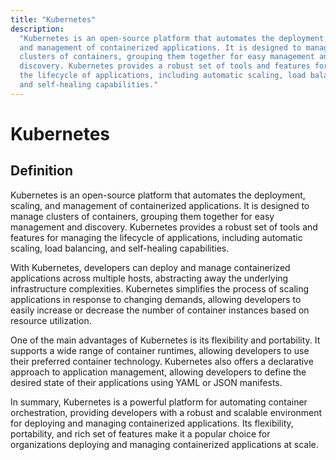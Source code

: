 ```yaml
---
title: "Kubernetes"
description:
  "Kubernetes is an open-source platform that automates the deployment, scaling,
  and management of containerized applications. It is designed to manage
  clusters of containers, grouping them together for easy management and
  discovery. Kubernetes provides a robust set of tools and features for managing
  the lifecycle of applications, including automatic scaling, load balancing,
  and self-healing capabilities."
---
```


# Kubernetes

## Definition

Kubernetes is an open-source platform that automates the deployment, scaling,
and management of containerized applications. It is designed to manage clusters
of containers, grouping them together for easy management and discovery.
Kubernetes provides a robust set of tools and features for managing the
lifecycle of applications, including automatic scaling, load balancing, and
self-healing capabilities.

With Kubernetes, developers can deploy and manage containerized applications
across multiple hosts, abstracting away the underlying infrastructure
complexities. Kubernetes simplifies the process of scaling applications in
response to changing demands, allowing developers to easily increase or decrease
the number of container instances based on resource utilization.

One of the main advantages of Kubernetes is its flexibility and portability. It
supports a wide range of container runtimes, allowing developers to use their
preferred container technology. Kubernetes also offers a declarative approach to
application management, allowing developers to define the desired state of their
applications using YAML or JSON manifests.

In summary, Kubernetes is a powerful platform for automating container
orchestration, providing developers with a robust and scalable environment for
deploying and managing containerized applications. Its flexibility, portability,
and rich set of features make it a popular choice for organizations deploying
and managing containerized applications at scale.
